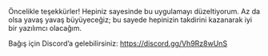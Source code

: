 Öncelikle teşekkürler! Hepiniz sayesinde bu uygulamayı düzeltiyorum. Az da olsa yavaş yavaş büyüyeceğiz; bu sayede hepinizin takdirini kazanarak iyi bir yazılımcı olacağım.

Bağış için Discord’a gelebilirsiniz: https://discord.gg/Vh9Rz8wUnS
